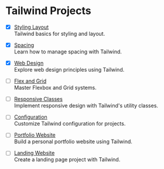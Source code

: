 # Tailwind Projects

- [x] [Styling Layout](./styling-layout)  
  Tailwind basics for styling and layout.

- [x]  [Spacing](./spacing)  
  Learn how to manage spacing with Tailwind.

- [x]  [Web Design](./web-design)  
  Explore web design principles using Tailwind.

- [ ]  [Flex and Grid](./flex-and-grid)  
  Master Flexbox and Grid systems.

- [ ]  [Responsive Classes](./responsive-classes)  
  Implement responsive design with Tailwind's utility classes.

- [ ]  [Configuration](./configuration)  
  Customize Tailwind configuration for projects.

- [ ]  [Portfolio Website](./tailwind-project-portfolio-website)  
  Build a personal portfolio website using Tailwind.

- [ ]  [Landing Website](./tailwind-project-landing-website)  
  Create a landing page project with Tailwind.
